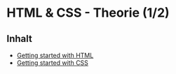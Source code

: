 # HTML & CSS - Theorie (1/2)

## Inhalt

* [Getting started with HTML](./was-ist-html.md)
* [Getting started with CSS](./was-ist-css.md)

